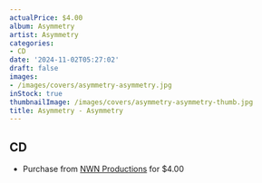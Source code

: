 ```yaml
---
actualPrice: $4.00
album: Asymmetry
artist: Asymmetry
categories:
- CD
date: '2024-11-02T05:27:02'
draft: false
images:
- /images/covers/asymmetry-asymmetry.jpg
inStock: true
thumbnailImage: /images/covers/asymmetry-asymmetry-thumb.jpg
title: Asymmetry - Asymmetry
---
```


## CD
* Purchase from [NWN Productions](http://shop.nwnprod.com/index.php?route=product/product&path=93&product_id=45470&sort=pd.name&order=ASC) for $4.00

